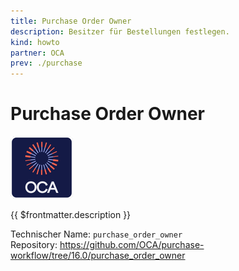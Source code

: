 ```yaml
---
title: Purchase Order Owner
description: Besitzer für Bestellungen festlegen.
kind: howto
partner: OCA
prev: ./purchase
---
```

# Purchase Order Owner
![icon_oca_app](attachments/icon_oca_app.png)

{{ $frontmatter.description }}

Technischer Name: `purchase_order_owner`\
Repository: <https://github.com/OCA/purchase-workflow/tree/16.0/purchase_order_owner>
